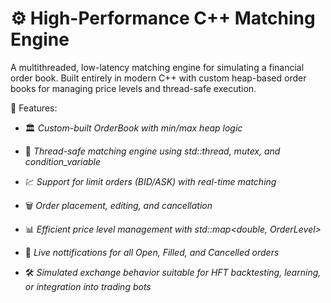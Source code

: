 # ⚙️ High-Performance C++ Matching Engine

A multithreaded, low-latency matching engine for simulating a financial order book. Built entirely in modern C++ with custom heap-based order books for managing price levels and thread-safe execution.

🧠 Features:

- 🏛 *Custom-built OrderBook with min/max heap logic*

- 🧵 *Thread-safe matching engine using std::thread, mutex, and condition_variable*

- 💹 *Support for limit orders (BID/ASK) with real-time matching*

- 🗑 *Order placement, editing, and cancellation*

- 📊 *Efficient price level management with std::map<double, OrderLevel>*
  
- 🔔 *Live nottifications for all Open, Filled, and Cancelled orders*

- 🛠 *Simulated exchange behavior suitable for HFT backtesting, learning, or integration into trading bots*
